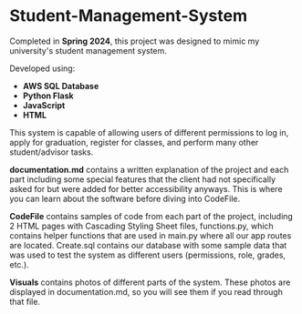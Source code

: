 # Student-Management-System
Completed in **Spring 2024**, this project was designed to mimic my university's student management system.

Developed using:
  - **AWS SQL Database**
  - **Python Flask**
  - **JavaScript**
  - **HTML**
    
This system is capable of allowing users of different permissions to log in, apply for graduation, register for classes, and perform many other student/advisor tasks.

**documentation.md** contains a written explanation of the project and each part including some special features that the client had not specifically asked for but were added for better accessibility anyways. This is where you can learn about the software before diving into CodeFile.

**CodeFile** contains samples of code from each part of the project, including 2 HTML pages with Cascading Styling Sheet files, functions.py, which contains helper functions that are used in main.py where all our app routes are located. Create.sql contains our database with some sample data that was used to test the system as different users (permissions, role, grades, etc.).

**Visuals** contains photos of different parts of the system. These photos are displayed in documentation.md, so you will see them if you read through that file.
